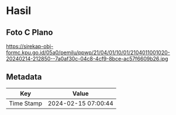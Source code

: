# Hasil

## Foto C Plano

https://sirekap-obj-formc.kpu.go.id/05a0/pemilu/ppwp/21/04/01/10/01/2104011001020-20240214-212850--7a0af30c-04c8-4cf9-8bce-ac57f6609b26.jpg


## Metadata

| Key        | Value               |
| ---------- | ------------------- |
| Time Stamp | 2024-02-15 07:00:44 |



